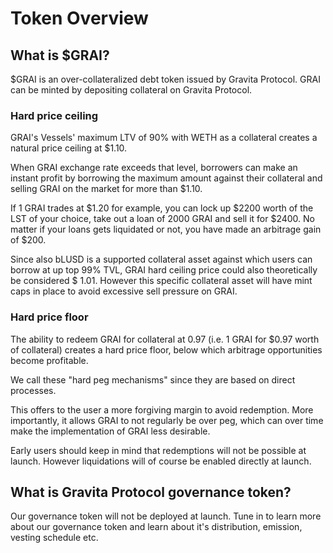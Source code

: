 # Token Overview

## What is $GRAI?

$GRAI is an over-collateralized debt token issued by Gravita Protocol. GRAI can be minted by depositing collateral on Gravita Protocol.

### Hard price ceiling

GRAI's Vessels' maximum LTV of 90% with WETH as a collateral creates a natural price ceiling at $1.10.&#x20;

When GRAI exchange rate exceeds that level, borrowers can make an instant profit by borrowing the maximum amount against their collateral and selling GRAI on the market for more than $1.10.&#x20;

If 1 GRAI trades at $1.20 for example, you can lock up $2200 worth of the LST of your choice, take out a loan of 2000 GRAI and sell it for $2400. No matter if your loans gets liquidated or not, you have made an arbitrage gain of $200.

Since also bLUSD is a supported collateral asset against which users can borrow at up top 99% TVL, GRAI hard ceiling price could also theoretically be considered $ 1.01. However this specific collateral asset will have mint caps in place to avoid excessive sell pressure on GRAI.

### Hard price floor

The ability to redeem GRAI for collateral at 0.97 (i.e. 1 GRAI for $0.97 worth of collateral) creates a hard price floor, below which arbitrage opportunities become profitable.&#x20;

We call these "hard peg mechanisms" since they are based on direct processes.&#x20;

This offers to the user a more forgiving margin to avoid redemption. More importantly, it allows GRAI to not regularly be over peg, which can over time make the implementation of GRAI less desirable.

Early users should keep in mind that redemptions will not be possible at launch. However liquidations will of course be enabled directly at launch.

## What is Gravita Protocol governance token?

Our governance token will not be deployed at launch. Tune in to learn more about our governance token and learn about it's distribution, emission, vesting schedule etc.
